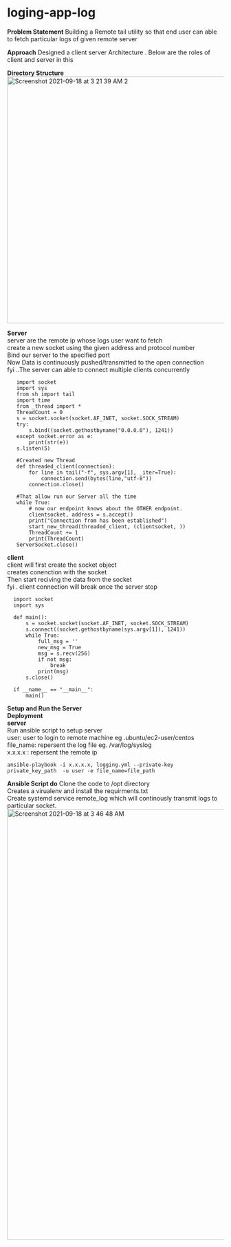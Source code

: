 # loging-app-log
**Problem Statement**
    Building a Remote tail utility so that end user can able to fetch particular logs of given remote server 

    
**Approach**
    Designed a client server Architecture . Below are the roles of client and server in this<br />
    
**Directory Structure** <br />
<img width="574" alt="Screenshot 2021-09-18 at 3 21 39 AM 2" src="https://user-images.githubusercontent.com/39254653/133857630-cca308a2-ad07-4435-9809-815991bfc38b.png">


 **Server**<br />
    server are the remote ip whose logs user want to fetch <br />
    create a new socket using the given address and protocol number<br />
    Bind our server to the specified port<br />
    Now Data is continuously pushed/transmitted to the open connection <br />
    fyi ..The server can able to connect multiple clients concurrently 
    
 ```
    import socket
    import sys
    from sh import tail
    import time
    from _thread import *
    ThreadCount = 0
    s = socket.socket(socket.AF_INET, socket.SOCK_STREAM)
    try:
        s.bind((socket.gethostbyname("0.0.0.0"), 1241))
    except socket.error as e:
        print(str(e))
    s.listen(5)

    #Created new Thread
    def threaded_client(connection):
        for line in tail("-f", sys.argv[1], _iter=True):
            connection.send(bytes(line,"utf-8"))
        connection.close()

    #That allow run our Server all the time
    while True:
        # now our endpoint knows about the OTHER endpoint.
        clientsocket, address = s.accept()
        print("Connection from has been established")
        start_new_thread(threaded_client, (clientsocket, ))
        ThreadCount += 1
        print(ThreadCount)
    ServerSocket.close()
```
  **client**<br />
  client will first create the socket object<br />
  creates conenction with the socket<br />
  Then start reciving the data from the socket<br />
  fyi . client connection will break once the server stop<br />
  ```
    import socket
    import sys

    def main():
        s = socket.socket(socket.AF_INET, socket.SOCK_STREAM)
        s.connect((socket.gethostbyname(sys.argv[1]), 1241))
        while True:
            full_msg = ''
            new_msg = True
            msg = s.recv(256)
            if not msg:
                break
            print(msg)
        s.close()

    if __name__ == "__main__":
        main()
```

**Setup and Run the Server**<br />
**Deployment** <br />
**server**<br />
Run ansible script to setup server<br />
user: user to login to remote machine eg .ubuntu/ec2-user/centos<br />
file_name: repersent the log file eg. /var/log/syslog<br />
x.x.x.x : repersent the remote ip
```
ansible-playbook -i x.x.x.x, logging.yml --private-key private_key_path  -u user -e file_name=file_path
```
**Ansible Script do**
Clone the code to /opt directory<br />
Creates a virualenv and install the requirments.txt<br />
Create systemd service remote_log which will continously transmit logs to particular socket.<br />
<img width="1002" alt="Screenshot 2021-09-18 at 3 46 48 AM" src="https://user-images.githubusercontent.com/39254653/133859405-81107f4f-9ce2-4256-b8fe-1a6d5c16ff5b.png">



   
